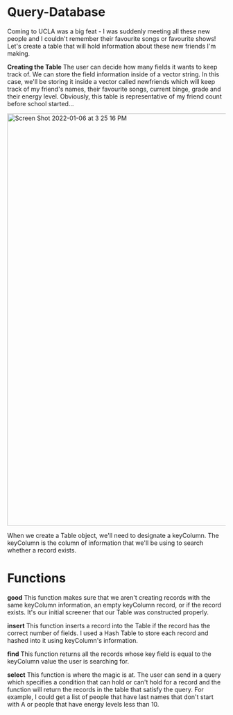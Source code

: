 # Query-Database
Coming to UCLA was a big feat - I was suddenly meeting all these new people and I couldn't remember their favourite songs or favourite shows! Let's create a table that will hold information about these new friends I'm making. 

**Creating the Table**
The user can decide how many fields it wants to keep track of. We can store the field information inside of a vector string. In this case, we'll be storing it inside a vector called newfriends which will keep track of my friend's names, their favourite songs, current binge, grade and their energy level. Obviously, this table is representative of my friend count before school started...

<img width="950" alt="Screen Shot 2022-01-06 at 3 25 16 PM" src="https://user-images.githubusercontent.com/81529754/148446968-858f2468-fb71-4f18-8c96-0b82a6c61c1c.png">

When we create a Table object, we'll need to designate a keyColumn. The keyColumn is the column of information that we'll be using to search whether a record exists. 

# Functions 

**good**
This function makes sure that we aren't creating records with the same keyColumn information, an empty keyColumn record, or if the record exists. It's our initial screener that our Table was constructed properly.

**insert**
This function inserts a record into the Table if the record has the correct number of fields. I used a Hash Table to store each record and hashed into it using keyColumn's information. 

**find**
This function returns all the records whose key field is equal to the keyColumn value the user is searching for.  

**select**
This function is where the magic is at. The user can send in a query which specifies a condition that can hold or can't hold for a record and the function will return the records in the table that satisfy the query. For example, I could get a list of people that have last names that don't start with A or people that have energy levels less than 10. 
